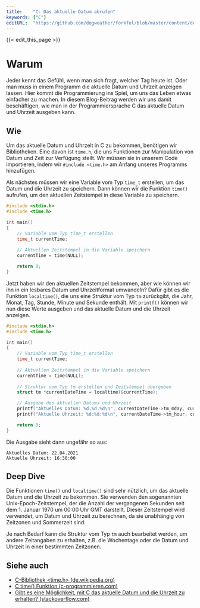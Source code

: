 ```yaml
---
title:    "C: Das aktuelle Datum abrufen"
keywords: ["C"]
editURL:  "https://github.com/dogweather/forkful/blob/master/content/de/c/getting-the-current-date.md"
---
```


{{< edit_this_page >}}

# Warum

Jeder kennt das Gefühl, wenn man sich fragt, welcher Tag heute ist. Oder man muss in einem Programm die aktuelle Datum und Uhrzeit anzeigen lassen. Hier kommt die Programmierung ins Spiel, um uns das Leben etwas einfacher zu machen. In diesem Blog-Beitrag werden wir uns damit beschäftigen, wie man in der Programmiersprache C das aktuelle Datum und Uhrzeit ausgeben kann.

## Wie

Um das aktuelle Datum und Uhrzeit in C zu bekommen, benötigen wir Bibliotheken. Eine davon ist `time.h`, die uns Funktionen zur Manipulation von Datum und Zeit zur Verfügung stellt. Wir müssen sie in unserem Code importieren, indem wir `#include <time.h>` am Anfang unseres Programms hinzufügen.

Als nächstes müssen wir eine Variable vom Typ `time_t` erstellen, um das Datum und die Uhrzeit zu speichern. Dann können wir die Funktion `time()` aufrufen, um den aktuellen Zeitstempel in diese Variable zu speichern.

```C
#include <stdio.h>
#include <time.h>

int main()
{
    // Variable vom Typ time_t erstellen
    time_t currentTime;
    
    // Aktuellen Zeitstempel in die Variable speichern
    currentTime = time(NULL);

    return 0;
}
```

Jetzt haben wir den aktuellen Zeitstempel bekommen, aber wie können wir ihn in ein lesbares Datum und Uhrzeitformat umwandeln? Dafür gibt es die Funktion `localtime()`, die uns eine Struktur vom Typ `tm` zurückgibt, die Jahr, Monat, Tag, Stunde, Minute und Sekunde enthält. Mit `printf()` können wir nun diese Werte ausgeben und das aktuelle Datum und die Uhrzeit anzeigen.

```C
#include <stdio.h>
#include <time.h>

int main()
{
    // Variable vom Typ time_t erstellen
    time_t currentTime;
    
    // Aktuellen Zeitstempel in die Variable speichern
    currentTime = time(NULL);
    
    // Struktur vom Typ tm erstellen und Zeitstempel übergeben
    struct tm *currentDateTime = localtime(&currentTime);

    // Ausgabe des aktuellen Datums und Uhrzeit
    printf("Aktuelles Datum: %d.%d.%d\n", currentDateTime->tm_mday, currentDateTime->tm_mon + 1, currentDateTime->tm_year + 1900);
    printf("Aktuelle Uhrzeit: %d:%d:%d\n", currentDateTime->tm_hour, currentDateTime->tm_min, currentDateTime->tm_sec);

    return 0;
}
```

Die Ausgabe sieht dann ungefähr so aus:

```
Aktuelles Datum: 22.04.2021
Aktuelle Uhrzeit: 16:30:00
```

## Deep Dive

Die Funktionen `time()` und `localtime()` sind sehr nützlich, um das aktuelle Datum und die Uhrzeit zu bekommen. Sie verwenden den sogenannten Unix-Epoch-Zeitstempel, der die Anzahl der vergangenen Sekunden seit dem 1. Januar 1970 um 00:00 Uhr GMT darstellt. Dieser Zeitstempel wird verwendet, um Datum und Uhrzeit zu berechnen, da sie unabhängig von Zeitzonen und Sommerzeit sind.

Je nach Bedarf kann die Struktur vom Typ `tm` auch bearbeitet werden, um andere Zeitangaben zu erhalten, z.B. die Wochentage oder die Datum und Uhrzeit in einer bestimmten Zeitzonen.

## Siehe auch

- [C-Bibliothek <time.h> (de.wikipedia.org)](https://de.wikipedia.org/wiki/C-Bibliothek_source)
- [C time() Funktion (c-programmieren.com)](https://www.c-programmieren.com/c-programmiersprache/c-funktion-time.php)
- [Gibt es eine Möglichkeit, mit C das aktuelle Datum und die Uhrzeit zu erhalten? (stackoverflow.com)](https://stackoverflow.com/questions/1442116/how-to-get-the-date-and-time-values-in-a-c-program)